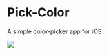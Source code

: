 # Pick-Color
A simple color-picker app for iOS

![](https://cloud.githubusercontent.com/assets/9763162/22826445/6d28363e-efcd-11e6-91d6-7d04b8f8fc50.png)
